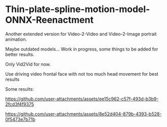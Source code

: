 # Thin-plate-spline-motion-model-ONNX-Reenactment
Another extended version for Video-2-Video and Video-2-Image portrait animation.

Maybe outdated models... Work in progress, some things to be added for better results.

Only Vid2Vid for now.

Use driving video frontal face with not too much head movement for best results

Some results:

https://github.com/user-attachments/assets/ee15c962-c57f-493d-b3b9-2fcd3f4f9375









https://github.com/user-attachments/assets/8e52d404-879b-4393-b528-0f5473e7b71b

